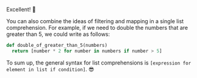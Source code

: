 Excellent! :clap:

You can also combine the ideas of filtering and mapping in a single list comprehension. For example, if we need to double the numbers that are greater than 5, we could write as follows:

``` python
def double_of_greater_than_5(numbers)
  return [number * 2 for number in numbers if number > 5]
```

To sum up, the general syntax for list comprehensions is `[expression for element in list if condition]`. :sunglasses:
